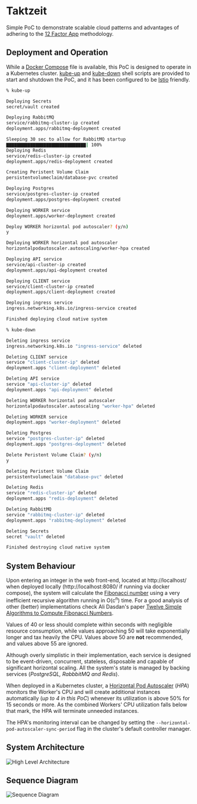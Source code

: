 # Taktzeit
Simple PoC to demonstrate scalable cloud patterns and advantages of adhering to the [12 Factor App](https://12factor.net/) methodology.

## Deployment and Operation
While a [Docker Compose](https://docs.docker.com/compose/) file is available, this PoC is designed to operate in a Kubernetes cluster. [kube-up](./kubernetes/kube-up) and [kube-down](./kubernetes/kube-down) shell scripts are provided to start and shutdown the PoC, and it has been configured to be [Istio](https://istio.io/) friendly.

```sh
% kube-up

Deploying Secrets
secret/vault created

Deploying RabbitMQ
service/rabbitmq-cluster-ip created
deployment.apps/rabbitmq-deployment created

Sleeping 30 sec to allow for RabbitMQ startup
▇▇▇▇▇▇▇▇▇▇▇▇▇▇▇▇▇▇▇▇▇▇▇▇▇▇▇▇▇▇| 100%
Deploying Redis
service/redis-cluster-ip created
deployment.apps/redis-deployment created

Creating Peristent Volume Claim
persistentvolumeclaim/database-pvc created

Deploying Postgres
service/postgres-cluster-ip created
deployment.apps/postgres-deployment created

Deploying WORKER service
deployment.apps/worker-deployment created

Deploy WORKER horizontal pod autoscaler? (y/n)
y

Deploying WORKER horizontal pod autoscaler
horizontalpodautoscaler.autoscaling/worker-hpa created

Deploying API service
service/api-cluster-ip created
deployment.apps/api-deployment created

Deploying CLIENT service
service/client-cluster-ip created
deployment.apps/client-deployment created

Deploying ingress service
ingress.networking.k8s.io/ingress-service created

Finished deploying cloud native system
```

```sh
% kube-down

Deleting ingress service
ingress.networking.k8s.io "ingress-service" deleted

Deleting CLIENT service
service "client-cluster-ip" deleted
deployment.apps "client-deployment" deleted

Deleting API service
service "api-cluster-ip" deleted
deployment.apps "api-deployment" deleted

Deleting WORKER horizontal pod autoscaler
horizontalpodautoscaler.autoscaling "worker-hpa" deleted

Deleting WORKER service
deployment.apps "worker-deployment" deleted

Deleting Postgres
service "postgres-cluster-ip" deleted
deployment.apps "postgres-deployment" deleted

Delete Peristent Volume Claim? (y/n)
y

Deleting Peristent Volume Claim
persistentvolumeclaim "database-pvc" deleted

Deleting Redis
service "redis-cluster-ip" deleted
deployment.apps "redis-deployment" deleted

Deleting RabbitMQ
service "rabbitmq-cluster-ip" deleted
deployment.apps "rabbitmq-deployment" deleted

Deleting Secrets
secret "vault" deleted

Finished destroying cloud native system
```

## System Behaviour
Upon entering an integer in the web front-end, located at http://localhost/ when deployed locally (http://localhost:8080/ if running via docker compose), the system will calculate the [Fibonacci number](https://en.wikipedia.org/wiki/Fibonacci_number) using a very inefficient recursive algorithm running in O(c<sup>n</sup>) time. For a good analysis of other (better) implementations check Ali Dasdan's paper [Twelve Simple Algorithms to Compute Fibonacci Numbers](https://arxiv.org/pdf/1803.07199.pdf).  

Values of 40 or less should complete within seconds with negligible resource consumption, while values approaching 50 will take exponentially longer and tax heavily the CPU. Values above 50 are **not** recommended, and values above 55 are ignored.  

Although overly simplistic in their implementation, each service is designed to be event-driven, concurrent, stateless, disposable  and capable of significant horizontal scaling. All the system's state is managed by backing services (*PostgreSQL, RabbbitMQ and Redis*).  

When deployed in a Kubernetes cluster, a [Horizontal Pod Autoscaler](https://kubernetes.io/docs/tasks/run-application/horizontal-pod-autoscale/) (*HPA*) monitors the Worker's CPU and will create additional instances automatically (*up to 4 in this PoC*) whenever its utilization is above 50% for 15 seconds or more. As the combined Workers' CPU utilization falls below that mark, the HPA will terminate unneeded instances.  

The HPA's monitoring interval can be changed by setting the `--horizontal-pod-autoscaler-sync-period` flag in the cluster's default controller manager.  

## System Architecture
![High Level Architecture](https://mermaid.ink/svg/eyJjb2RlIjoiZ3JhcGggTFJcbkEoW0luZ3Jlc3NdKSAgLS0-fG5naW54fCBCKENsaWVudClcbkIgLS0-fHByb3h5fCBDe0FQSX1cbkMgLS0-IEdcbkdbW1JlZGlzXV0gLS4tPiB8LWZpYm9uYWNjaSByZXN1bHQtfENcbkMgLS0-IElbKFBvc3RncmVzKV1cbkkgLS4tPiB8aW50ZWdlcnN8Q1xuQyAtLT4gSFtbUmFiYml0TVFdXVxuSCAtLT5EKFdvcmtlciAxKVxuRCAtLT4gR1xuSCAtLT5FKFdvcmtlciBuLTEpXG5FIC0tPiBHXG5IIC0tPkYoV29ya2VyIG4pXG5GIC0tPiBHIiwibWVybWFpZCI6eyJ0aGVtZSI6ImRlZmF1bHQifX0)  

## Sequence Diagram
![Sequence Diagram](https://mermaid.ink/svg/eyJjb2RlIjoic2VxdWVuY2VEaWFncmFtXG5cbnBhciBDdXJyZW50XG5cdENsaWVudC0-PitBUEk6IEdFVCAvdmFsdWVzL2N1cnJlbnRcbiAgQVBJLT4-K1JlZGlzOiBoZ2V0YWxsXG4gIFJlZGlzLS0-Pi1BUEk6IGN1cnJlbnRcbiAgQVBJLS0-Pi1DbGllbnQ6IGN1cnJlbnRcbmVuZFxuXG5wYXIgQWxsXG4gIENsaWVudC0-PitBUEk6IEdFVCAvdmFsdWVzL2FsbFxuICBBUEktPj4rUG9zdGdyZVNRTDogR0VUIC92YWx1ZXMvYWxsXG4gIFBvc3RncmVTUUwtLT4-LUFQSTogYWxsXG4gIEFQSS0tPj4tQ2xpZW50OiBhbGxcbmVuZFxuXG5wYXIgVmFsdWVzXG4gIENsaWVudC0-PkFQSTogUE9TVCAvdmFsdWVzXG4gIEFQSS0-PlJlZGlzOiBoc2V0ICdOYU4nXG4gIEFQSS0-PlBvc3RncmVTUUw6IEluc2VydCBJbnRcblx0QVBJLT4-UmFiYml0TVA6IFB1Ymxpc2ggSW50XG5lbmRcblxucGFyIEZpYm9uYWNjaVxuICBSYWJiaXRNUC0teCtXb3JrZXI6IFN1YnNjcmlwdGlvbiBFdmVudFxuICBXb3JrZXItPj5Xb3JrZXI6IGZpYm9uYWNjaShJbnQpXG4gIFdvcmtlci0-Pi1SZWRpczogaHNldCAnTmFuJyB0byBGaWJvbmFjY2lcbmVuZFxuIiwibWVybWFpZCI6eyJ0aGVtZSI6ImRlZmF1bHQifX0)
